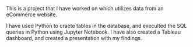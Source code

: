 This is a project that I have worked on which utilizes data from an eCommerce website. 

I have used Python to craete tables in the database, and execulted the SQL queries in Python using Jupyter Notebook.
I have also created a Tableau dashboard, and created a presentation with my findings.

